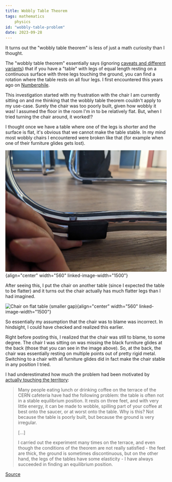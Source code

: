 ```yaml
---
title: Wobbly Table Theorem
tags: mathematics
    physics
id: "wobbly-table-problem"
date: 2023-09-28
---
```





It turns out the \"wobbly table theorem\" is less of just a math
curiosity than I thought.

The \"wobbly table theorem\" essentially says (ignoring [caveats and
different variants](https://haggainuchi.com/wobblytable.html )) that if
you have a \"table\" with legs of equal length resting on a continuous
surface with three legs touching the ground, you can find a rotation
where the table rests on all four legs. I first encountered this years
ago on [Numberphile](https://www.youtube.com/watch?v=OuF-WB7mD6k).

This investigation started with my frustration with the chair I am
currently sitting on and me thinking that the wobbly table theorem
couldn't apply to my use-case. Surely the chair was too poorly built,
given how wobbly it was! I assumed the floor in the room I'm in to be
relatively flat. But, when I tried turning the chair around, it worked!?

I thought once we have a table where one of the legs is shorter and the
surface is flat, it's obvious that we cannot make the table stable. In
my mind most wobbly chairs I encountered were broken like that (for
example when one of their furniture glides gets lost).

![Chair on floor (big gap).](/images/wobbly_chair2.png){align="center"
width="560" linked-image-width="1500"}

After seeing this, I put the chair on another table (since I expected
the table to be flatter) and it turns out the chair actually has much
flatter legs than I had imagined.

![Chair on flat table (smaller
gap)](/images/wobbly_chair.png){align="center" width="560"
linked-image-width="1500"}

So essentially my assumption that the chair was to blame was incorrect.
In hindsight, I could have checked and realized this earlier.

Right before posting this, I realized that the chair was still to blame,
to some degree. The chair I was sitting on was missing the black
furniture glides at the back (those that you can see in the image
above). So, at the back, the chair was essentially resting on multiple
points out of pretty rigid metal. Switching to a chair with all
furniture glides did in fact make the chair stable in any position I
tried.

I had underestimated how much the problem had been motivated by
[actually touching the
territory](https://www.lesswrong.com/posts/y7wgtZ2ehfWuqzXfm/direct-observation):

> Many people eating lunch or drinking coffee on the terrace of the CERN
> cafeteria have had the following problem: the table is often not in a
> stable equilibrium position. It rests on three feet, and with very
> little energy, it can be made to wobble, spilling part of your coffee
> at best onto the saucer, or at worst onto the table. Why is this? Not
> because the table is poorly built, but because the ground is very
> irregular.
>
> \[...\]
>
> I carried out the experiment many times on the terrace, and even
> though the conditions of the theorem are not really satisfied - the
> feet are thick, the ground is sometimes discontinuous, but on the
> other hand, the legs of the tables have some elasticity - I have
> always succeeded in finding an equilibrium position.

[Source](https://arxiv.org/pdf/math-ph/0510065v6.pdf)
